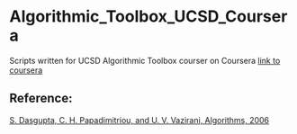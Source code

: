 # Algorithmic_Toolbox_UCSD_Coursera

Scripts written for UCSD Algorithmic Toolbox courser on Coursera [link to coursera](https://www.coursera.org/learn/algorithmic-toolbox/)

## Reference:
[S. Dasgupta, C. H. Papadimitriou, and U. V. Vazirani, Algorithms, 2006](http://algorithmics.lsi.upc.edu/docs/Dasgupta-Papadimitriou-Vazirani.pdf)
